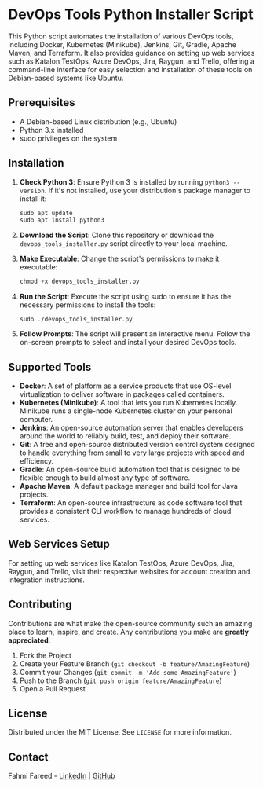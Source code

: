 # DevOps Tools Python Installer Script

This Python script automates the installation of various DevOps tools, including Docker, Kubernetes (Minikube), Jenkins, Git, Gradle, Apache Maven, and Terraform. It also provides guidance on setting up web services such as Katalon TestOps, Azure DevOps, Jira, Raygun, and Trello, offering a command-line interface for easy selection and installation of these tools on Debian-based systems like Ubuntu.

## Prerequisites

- A Debian-based Linux distribution (e.g., Ubuntu)
- Python 3.x installed
- sudo privileges on the system

## Installation

1. **Check Python 3**: Ensure Python 3 is installed by running `python3 --version`. If it's not installed, use your distribution's package manager to install it:

    ```py
    sudo apt update
    sudo apt install python3
    ```

2. **Download the Script**: Clone this repository or download the `devops_tools_installer.py` script directly to your local machine.

3. **Make Executable**: Change the script's permissions to make it executable:

    ```py
    chmod +x devops_tools_installer.py
    ```

4. **Run the Script**: Execute the script using sudo to ensure it has the necessary permissions to install the tools:

    ```
    sudo ./devops_tools_installer.py
    ```

5. **Follow Prompts**: The script will present an interactive menu. Follow the on-screen prompts to select and install your desired DevOps tools.

## Supported Tools

- **Docker**: A set of platform as a service products that use OS-level virtualization to deliver software in packages called containers.
- **Kubernetes (Minikube)**: A tool that lets you run Kubernetes locally. Minikube runs a single-node Kubernetes cluster on your personal computer.
- **Jenkins**: An open-source automation server that enables developers around the world to reliably build, test, and deploy their software.
- **Git**: A free and open-source distributed version control system designed to handle everything from small to very large projects with speed and efficiency.
- **Gradle**: An open-source build automation tool that is designed to be flexible enough to build almost any type of software.
- **Apache Maven**: A default package manager and build tool for Java projects.
- **Terraform**: An open-source infrastructure as code software tool that provides a consistent CLI workflow to manage hundreds of cloud services.

## Web Services Setup

For setting up web services like Katalon TestOps, Azure DevOps, Jira, Raygun, and Trello, visit their respective websites for account creation and integration instructions.

## Contributing

Contributions are what make the open-source community such an amazing place to learn, inspire, and create. Any contributions you make are **greatly appreciated**.

1. Fork the Project
2. Create your Feature Branch (`git checkout -b feature/AmazingFeature`)
3. Commit your Changes (`git commit -m 'Add some AmazingFeature'`)
4. Push to the Branch (`git push origin feature/AmazingFeature`)
5. Open a Pull Request

## License

Distributed under the MIT License. See `LICENSE` for more information.

## Contact

Fahmi Fareed - [LinkedIn](https://linkedin.com/in/fahmifareed) | [GitHub](https://github.com/fahmifareed)
